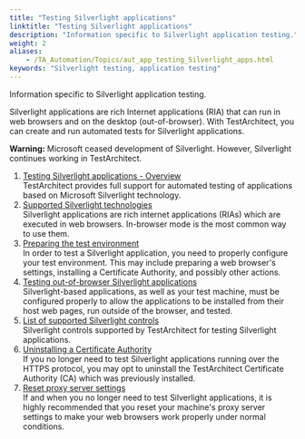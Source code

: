 ```yaml
--- 
title: "Testing Silverlight applications"
linktitle: "Testing Silverlight applications"
description: "Information specific to Silverlight application testing."
weight: 2
aliases: 
    - /TA_Automation/Topics/aut_app_testing_Silverlight_apps.html
keywords: "Silverlight testing, application testing"
---
```


Information specific to Silverlight application testing.

Silverlight applications are rich Internet applications \(RIA\) that can run in web browsers and on the desktop \(out-of-browser\). With TestArchitect, you can create and run automated tests for Silverlight applications.

**Warning:** Microsoft ceased development of Silverlight. However, Silverlight continues working in TestArchitect.

1.  [Testing Silverlight applications - Overview](/TA_Automation/Topics/aut_app_testing_Silverlight_apps_overview.html)  
TestArchitect provides full support for automated testing of applications based on Microsoft Silverlight technology.
2.  [Supported Silverlight technologies](/TA_Automation/Topics/aut_app_testing_Silverlight_apps_supported_technology.html)  
Silverlight applications are rich internet applications \(RIAs\) which are executed in web browsers. In-browser mode is the most common way to use them.
3.  [Preparing the test environment](/TA_Automation/Topics/aut_app_testing_Silverlight_preparing_environment.html)  
In order to test a Silverlight application, you need to properly configure your test environment. This may include preparing a web browser's settings, installing a Certificate Authority, and possibly other actions.
4.  [Testing out-of-browser Silverlight applications](/TA_Automation/Topics/aut_app_testing_Silverlight_out_of_browser_apps.html)  
Silverlight-based applications, as well as your test machine, must be configured properly to allow the applications to be installed from their host web pages, run outside of the browser, and tested.
5.  [List of supported Silverlight controls](/TA_Automation/Topics/aut_app_testing_Silverlight_apps_supported_controls.html)  
Silverlight controls supported by TestArchitect for testing Silverlight applications.
6.  [Uninstalling a Certificate Authority](/TA_Automation/Topics/aut_app_testing_Silverlight_apps_uninstalling_CA.html)  
If you no longer need to test Silverlight applications running over the HTTPS protocol, you may opt to uninstall the TestArchitect Certificate Authority \(CA\) which was previously installed.
7.  [Reset proxy server settings](/TA_Automation/Topics/aut_app_testing_Silverlight_reset_proxy_settings.html)  
If and when you no longer need to test Silverlight applications, it is highly recommended that you reset your machine's proxy server settings to make your web browsers work properly under normal conditions.




